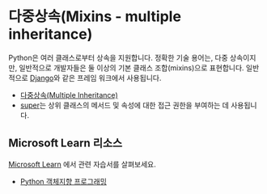 # 다중상속(Mixins - multiple inheritance)

Python은 여러 클래스로부터 상속을 지원합니다. 정확한 기술 용어는, 다중 상속이지만, 일반적으로 개발자들은 둘 이상의 기본 클래스 조합(mixins)으로 표현합니다. 일반적으로 [Django](https://www.djangoproject.com)와 같은 프레임 워크에서 사용됩니다.

- [다중상속(Multiple Inheritance)](https://docs.python.org/3/tutorial/classes.html#multiple-inheritance)
- [super](https://docs.python.org/3/library/functions.html#super)는 상위 클래스의 메서드 및 속성에 대한 접근 권한을 부여하는 데 사용됩니다.

## Microsoft Learn 리소스

[Microsoft Learn](https://learn.microsoft.com/?WT.mc_id=python-c9-niner) 에서 관련 자습서를 살펴보세요.

- [Python 객체지향 프로그래밍](https://docs.microsoft.com/learn/modules/python-object-oriented-programming/?WT.mc_id=python-c9-niner)

